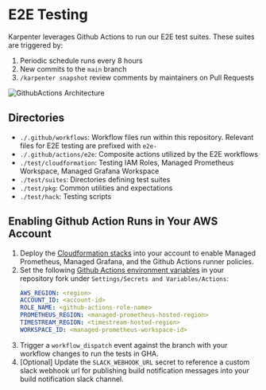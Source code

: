 # E2E Testing

Karpenter leverages Github Actions to run our E2E test suites. These suites are triggered by:
1. Periodic schedule runs every 8 hours
2. New commits to the `main` branch
3. `/karpenter snapshot` review comments by maintainers on Pull Requests

![GithubActions Architecture](./assets/gha_architecture.png)

## Directories
- `./.github/workflows`: Workflow files run within this repository. Relevant files for E2E testing are prefixed with `e2e-`
- `./.github/actions/e2e`: Composite actions utilized by the E2E workflows
- `./test/cloudformation`: Testing IAM Roles, Managed Prometheus Workspace, Managed Grafana Workspace
- `./test/suites`: Directories defining test suites
- `./test/pkg`: Common utilities and expectations
- `./test/hack`: Testing scripts

## Enabling Github Action Runs in Your AWS Account

1. Deploy the [Cloudformation stacks](https://github.com/vesta/karpenter-provider-aws/tree/main/test/cloudformation/README.md) into your account to enable Managed Prometheus, Managed Grafana, and the Github Actions runner policies.
2. Set the following [Github Actions environment variables](https://docs.github.com/en/actions/learn-github-actions/variables#defining-configuration-variables-for-multiple-workflows) in your repository fork under `Settings/Secrets and Variables/Actions`:
   ```yaml
   AWS_REGION: <region>
   ACCOUNT_ID: <account-id>
   ROLE_NAME: <github-actions-role-name>
   PROMETHEUS_REGION: <managed-prometheus-hosted-region>
   TIMESTREAM_REGION: <timestream-hosted-region>
   WORKSPACE_ID: <managed-prometheus-workspace-id>
   ```
3. Trigger a `workflow_dispatch` event against the branch with your workflow changes to run the tests in GHA.
4. [Optional] Update the `SLACK_WEBHOOK_URL` secret to reference a custom slack webhook url for publishing build notification messages into your build notification slack channel.